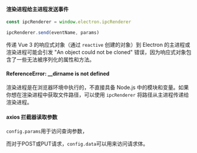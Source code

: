 #### 渲染进程给主进程发送事件

```ts
const ipcRenderer = window.electron.ipcRenderer

ipcRenderer.send(eventName, params)
```



传递 Vue 3 的响应式对象（通过 `reactive` 创建的对象）到 Electron 的主进程或渲染进程可能会引发 "An object could not be cloned" 错误，因为响应式对象包含了一些无法被序列化的属性和方法。



#### ReferenceError: __dirname is not defined

渲染进程是在浏览器环境中执行的，不直接具备 Node.js 中的模块和变量。如果你想在渲染进程中获取文件路径，可以使用 `ipcRenderer` 将路径从主进程传递给渲染进程。



#### axios 拦截器读取参数

`config.params`用于访问查询参数，

而对于POST或PUT请求，`config.data`可以用来访问请求体。